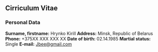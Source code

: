 ## Cirriculum Vitae
### Personal Data
**Surname, firstname:** Hrynko Kirill
**Address:** Minsk, Republic of Belarus
**Phone:** +375XX XXX XXX XX
**Date of birth:** 02.14.1985
**Martial status:** Single
**E-mail:** Jbee@gmail.com


